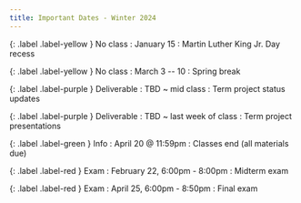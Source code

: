 ```yaml
---
title: Important Dates - Winter 2024
---
```


{: .label .label-yellow } No class
: January 15
  : Martin Luther King Jr. Day recess

{: .label .label-yellow } No class
: March 3 -- 10
  : Spring break

{: .label .label-purple } Deliverable
: TBD ~ mid class <!-- October 14th -->
  : Term project status updates

{: .label .label-purple } Deliverable
: TBD ~ last week of class <!--December 7 and 9-->
  : Term project presentations

{: .label .label-green } Info
: April 20 @ 11:59pm
  : Classes end (all materials due)

{: .label .label-red } Exam
: February 22, 6:00pm - 8:00pm
  : Midterm exam


{: .label .label-red } Exam
: April 25, 6:00pm - 8:50pm
  : Final exam
